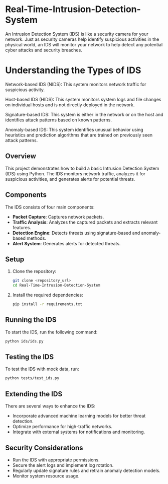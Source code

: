# Real-Time-Intrusion-Detection-System
An Intrusion Detection System (IDS) is like a security camera for your network. Just as security cameras help identify suspicious activities in the physical world, an IDS will monitor your network to help detect any potential cyber attacks and security breaches.

# Understanding the Types of IDS

Network-based IDS (NIDS): This system monitors network traffic for suspicious activity.

Host-based IDS (HIDS): This system monitors system logs and file changes on individual hosts and is not directly deployed in the network.

Signature-based IDS: This system is either in the network or on the host and identifies attack patterns based on known patterns.

Anomaly-based IDS: This system identifies unusual behavior using heuristics and prediction algorithms that are trained on previously seen attack patterns.

## Overview
This project demonstrates how to build a basic Intrusion Detection System (IDS) using Python. The IDS monitors network traffic, analyzes it for suspicious activities, and generates alerts for potential threats.

## Components
The IDS consists of four main components:
- **Packet Capture**: Captures network packets.
- **Traffic Analysis**: Analyzes the captured packets and extracts relevant features.
- **Detection Engine**: Detects threats using signature-based and anomaly-based methods.
- **Alert System**: Generates alerts for detected threats.

## Setup
1. Clone the repository:
   ```sh
   git clone <repository_url>
   cd Real-Time-Intrusion-Detection-System
   ```
2. Install the required dependencies:
   ```sh
   pip install -r requirements.txt
   ```

## Running the IDS
To start the IDS, run the following command:
```sh
python ids/ids.py
```

## Testing the IDS
To test the IDS with mock data, run:
```sh
python tests/test_ids.py
```

## Extending the IDS
There are several ways to enhance the IDS:
- Incorporate advanced machine learning models for better threat detection.
- Optimize performance for high-traffic networks.
- Integrate with external systems for notifications and monitoring.

## Security Considerations
- Run the IDS with appropriate permissions.
- Secure the alert logs and implement log rotation.
- Regularly update signature rules and retrain anomaly detection models.
- Monitor system resource usage.